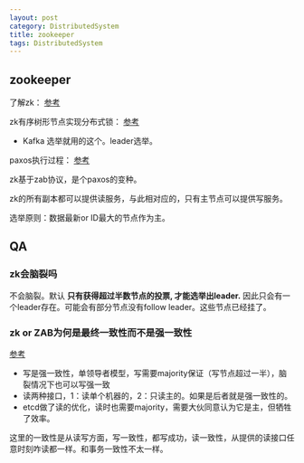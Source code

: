 ```yaml
---
layout: post
category: DistributedSystem
title: zookeeper
tags: DistributedSystem
---
```


## zookeeper



了解zk： [参考](https://segmentfault.com/a/1190000022431516)

zk有序树形节点实现分布式锁： [参考](http://www.cyc2018.xyz/%E5%85%B6%E5%AE%83/%E7%B3%BB%E7%BB%9F%E8%AE%BE%E8%AE%A1/%E5%88%86%E5%B8%83%E5%BC%8F.html#zookeeper-%E7%9A%84%E6%9C%89%E5%BA%8F%E8%8A%82%E7%82%B9) 

- Kafka 选举就用的这个。leader选举。

paxos执行过程： [参考](http://www.cyc2018.xyz/%E5%85%B6%E5%AE%83/%E7%B3%BB%E7%BB%9F%E8%AE%BE%E8%AE%A1/%E5%88%86%E5%B8%83%E5%BC%8F.html#%E6%9C%80%E7%BB%88%E4%B8%80%E8%87%B4%E6%80%A7)

zk基于zab协议，是个paxos的变种。

zk的所有副本都可以提供读服务，与此相对应的，只有主节点可以提供写服务。

选举原则：数据最新or ID最大的节点作为主。

## QA

### zk会脑裂吗

不会脑裂。默认 **只有获得超过半数节点的投票, 才能选举出leader.** 因此只会有一个leader存在。可能会有部分节点没有follow leader。这些节点已经挂了。

### zk or ZAB为何是最终一致性而不是强一致性

[参考](https://www.zhihu.com/question/455703356/answer/1847949827)

- 写是强一致性，单领导者模型，写需要majority保证（写节点超过一半），脑裂情况下也可以写强一致
- 读两种接口，1：读单个机器的，2：只读主的。如果是后者就是强一致性的。
- etcd做了读的优化，读时也需要majority，需要大伙同意认为它是主，但牺牲了效率。

这里的一致性是从读写方面，写一致性，都写成功，读一致性，从提供的读接口任意时刻咋读都一样。和事务一致性不太一样。